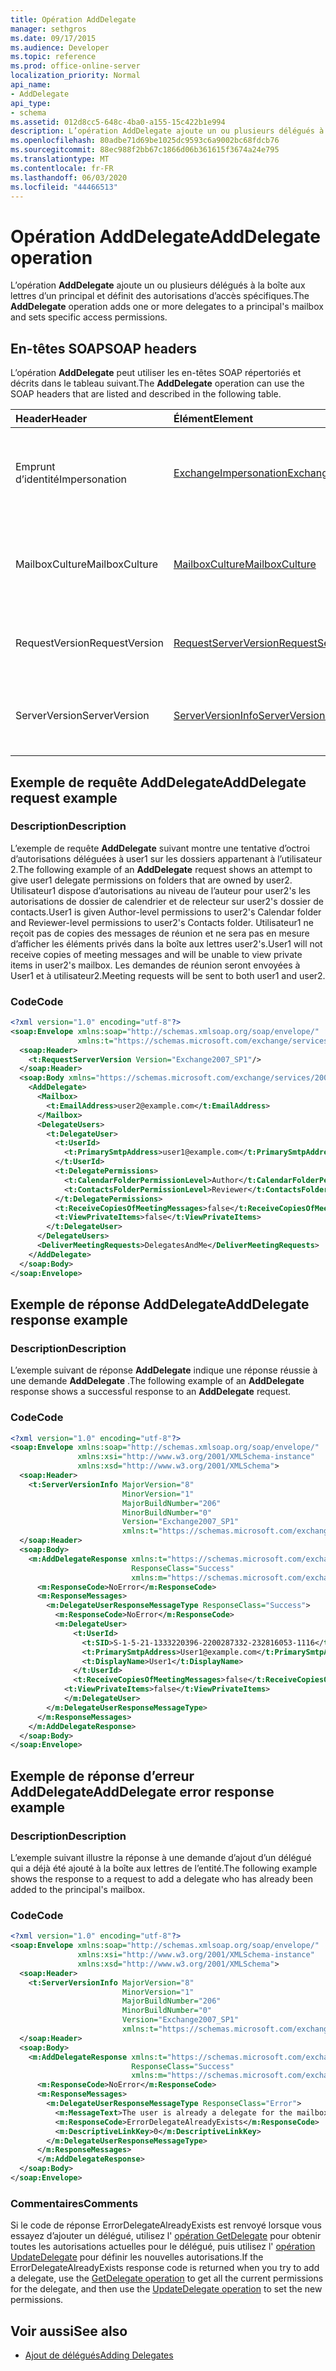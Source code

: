 ```yaml
---
title: Opération AddDelegate
manager: sethgros
ms.date: 09/17/2015
ms.audience: Developer
ms.topic: reference
ms.prod: office-online-server
localization_priority: Normal
api_name:
- AddDelegate
api_type:
- schema
ms.assetid: 012d8cc5-648c-4ba0-a155-15c422b1e994
description: L’opération AddDelegate ajoute un ou plusieurs délégués à la boîte aux lettres d’un principal et définit des autorisations d’accès spécifiques.
ms.openlocfilehash: 80adbe71d69be1025dc9593c6a9002bc68fdcb76
ms.sourcegitcommit: 88ec988f2bb67c1866d06b361615f3674a24e795
ms.translationtype: MT
ms.contentlocale: fr-FR
ms.lasthandoff: 06/03/2020
ms.locfileid: "44466513"
---
```

# <a name="adddelegate-operation"></a><span data-ttu-id="a3c89-103">Opération AddDelegate</span><span class="sxs-lookup"><span data-stu-id="a3c89-103">AddDelegate operation</span></span>

<span data-ttu-id="a3c89-104">L’opération **AddDelegate** ajoute un ou plusieurs délégués à la boîte aux lettres d’un principal et définit des autorisations d’accès spécifiques.</span><span class="sxs-lookup"><span data-stu-id="a3c89-104">The **AddDelegate** operation adds one or more delegates to a principal's mailbox and sets specific access permissions.</span></span> 
  
## <a name="soap-headers"></a><span data-ttu-id="a3c89-105">En-têtes SOAP</span><span class="sxs-lookup"><span data-stu-id="a3c89-105">SOAP headers</span></span>

<span data-ttu-id="a3c89-106">L’opération **AddDelegate** peut utiliser les en-têtes SOAP répertoriés et décrits dans le tableau suivant.</span><span class="sxs-lookup"><span data-stu-id="a3c89-106">The **AddDelegate** operation can use the SOAP headers that are listed and described in the following table.</span></span> 
  
|<span data-ttu-id="a3c89-107">**Header**</span><span class="sxs-lookup"><span data-stu-id="a3c89-107">**Header**</span></span>|<span data-ttu-id="a3c89-108">**Élément**</span><span class="sxs-lookup"><span data-stu-id="a3c89-108">**Element**</span></span>|<span data-ttu-id="a3c89-109">**Description**</span><span class="sxs-lookup"><span data-stu-id="a3c89-109">**Description**</span></span>|
|:-----|:-----|:-----|
|<span data-ttu-id="a3c89-110">Emprunt d’identité</span><span class="sxs-lookup"><span data-stu-id="a3c89-110">Impersonation</span></span>  <br/> |[<span data-ttu-id="a3c89-111">ExchangeImpersonation</span><span class="sxs-lookup"><span data-stu-id="a3c89-111">ExchangeImpersonation</span></span>](exchangeimpersonation.md) <br/> |<span data-ttu-id="a3c89-112">Identifie l’utilisateur qui emprunte l’identité de l’application cliente.</span><span class="sxs-lookup"><span data-stu-id="a3c89-112">Identifies the user whom the client application is impersonating.</span></span>  <br/> |
|<span data-ttu-id="a3c89-113">MailboxCulture</span><span class="sxs-lookup"><span data-stu-id="a3c89-113">MailboxCulture</span></span>  <br/> |[<span data-ttu-id="a3c89-114">MailboxCulture</span><span class="sxs-lookup"><span data-stu-id="a3c89-114">MailboxCulture</span></span>](mailboxculture.md) <br/> |<span data-ttu-id="a3c89-115">Identifie la culture RFC3066 à utiliser pour accéder à la boîte aux lettres.</span><span class="sxs-lookup"><span data-stu-id="a3c89-115">Identifies the RFC3066 culture to be used to access the mailbox.</span></span>  <br/> |
|<span data-ttu-id="a3c89-116">RequestVersion</span><span class="sxs-lookup"><span data-stu-id="a3c89-116">RequestVersion</span></span>  <br/> |[<span data-ttu-id="a3c89-117">RequestServerVersion</span><span class="sxs-lookup"><span data-stu-id="a3c89-117">RequestServerVersion</span></span>](requestserverversion.md) <br/> |<span data-ttu-id="a3c89-118">Identifie la version de schéma de la demande d’opération.</span><span class="sxs-lookup"><span data-stu-id="a3c89-118">Identifies the schema version for the operation request.</span></span>  <br/> |
|<span data-ttu-id="a3c89-119">ServerVersion</span><span class="sxs-lookup"><span data-stu-id="a3c89-119">ServerVersion</span></span>  <br/> |[<span data-ttu-id="a3c89-120">ServerVersionInfo</span><span class="sxs-lookup"><span data-stu-id="a3c89-120">ServerVersionInfo</span></span>](serverversioninfo.md) <br/> |<span data-ttu-id="a3c89-121">Identifie la version du serveur qui a répondu à la demande.</span><span class="sxs-lookup"><span data-stu-id="a3c89-121">Identifies the version of the server that responded to the request.</span></span>  <br/> |
   
## <a name="adddelegate-request-example"></a><span data-ttu-id="a3c89-122">Exemple de requête AddDelegate</span><span class="sxs-lookup"><span data-stu-id="a3c89-122">AddDelegate request example</span></span>

### <a name="description"></a><span data-ttu-id="a3c89-123">Description</span><span class="sxs-lookup"><span data-stu-id="a3c89-123">Description</span></span>

<span data-ttu-id="a3c89-124">L’exemple de requête **AddDelegate** suivant montre une tentative d’octroi d’autorisations déléguées à user1 sur les dossiers appartenant à l’utilisateur 2.</span><span class="sxs-lookup"><span data-stu-id="a3c89-124">The following example of an **AddDelegate** request shows an attempt to give user1 delegate permissions on folders that are owned by user2.</span></span> <span data-ttu-id="a3c89-125">Utilisateur1 dispose d’autorisations au niveau de l’auteur pour user2's les autorisations de dossier de calendrier et de relecteur sur user2's dossier de contacts.</span><span class="sxs-lookup"><span data-stu-id="a3c89-125">User1 is given Author-level permissions to user2's Calendar folder and Reviewer-level permissions to user2's Contacts folder.</span></span> <span data-ttu-id="a3c89-126">Utilisateur1 ne reçoit pas de copies des messages de réunion et ne sera pas en mesure d’afficher les éléments privés dans la boîte aux lettres user2's.</span><span class="sxs-lookup"><span data-stu-id="a3c89-126">User1 will not receive copies of meeting messages and will be unable to view private items in user2's mailbox.</span></span> <span data-ttu-id="a3c89-127">Les demandes de réunion seront envoyées à User1 et à utilisateur2.</span><span class="sxs-lookup"><span data-stu-id="a3c89-127">Meeting requests will be sent to both user1 and user2.</span></span> 
  
### <a name="code"></a><span data-ttu-id="a3c89-128">Code</span><span class="sxs-lookup"><span data-stu-id="a3c89-128">Code</span></span>

```XML
<?xml version="1.0" encoding="utf-8"?>
<soap:Envelope xmlns:soap="http://schemas.xmlsoap.org/soap/envelope/"
               xmlns:t="https://schemas.microsoft.com/exchange/services/2006/types">
  <soap:Header>
    <t:RequestServerVersion Version="Exchange2007_SP1"/>
  </soap:Header>
  <soap:Body xmlns="https://schemas.microsoft.com/exchange/services/2006/messages">
    <AddDelegate>
      <Mailbox>
        <t:EmailAddress>user2@example.com</t:EmailAddress>
      </Mailbox>
      <DelegateUsers>
        <t:DelegateUser>
          <t:UserId>
            <t:PrimarySmtpAddress>user1@example.com</t:PrimarySmtpAddress>
          </t:UserId>
          <t:DelegatePermissions>
            <t:CalendarFolderPermissionLevel>Author</t:CalendarFolderPermissionLevel>
            <t:ContactsFolderPermissionLevel>Reviewer</t:ContactsFolderPermissionLevel>
          </t:DelegatePermissions>
          <t:ReceiveCopiesOfMeetingMessages>false</t:ReceiveCopiesOfMeetingMessages>
          <t:ViewPrivateItems>false</t:ViewPrivateItems>
        </t:DelegateUser>
      </DelegateUsers>
      <DeliverMeetingRequests>DelegatesAndMe</DeliverMeetingRequests>
    </AddDelegate>
  </soap:Body>
</soap:Envelope>
```

## <a name="adddelegate-response-example"></a><span data-ttu-id="a3c89-129">Exemple de réponse AddDelegate</span><span class="sxs-lookup"><span data-stu-id="a3c89-129">AddDelegate response example</span></span>

### <a name="description"></a><span data-ttu-id="a3c89-130">Description</span><span class="sxs-lookup"><span data-stu-id="a3c89-130">Description</span></span>

<span data-ttu-id="a3c89-131">L’exemple suivant de réponse **AddDelegate** indique une réponse réussie à une demande **AddDelegate** .</span><span class="sxs-lookup"><span data-stu-id="a3c89-131">The following example of an **AddDelegate** response shows a successful response to an **AddDelegate** request.</span></span> 
  
### <a name="code"></a><span data-ttu-id="a3c89-132">Code</span><span class="sxs-lookup"><span data-stu-id="a3c89-132">Code</span></span>

```XML
<?xml version="1.0" encoding="utf-8"?>
<soap:Envelope xmlns:soap="http://schemas.xmlsoap.org/soap/envelope/" 
               xmlns:xsi="http://www.w3.org/2001/XMLSchema-instance" 
               xmlns:xsd="http://www.w3.org/2001/XMLSchema">
  <soap:Header>
    <t:ServerVersionInfo MajorVersion="8" 
                         MinorVersion="1" 
                         MajorBuildNumber="206" 
                         MinorBuildNumber="0" 
                         Version="Exchange2007_SP1" 
                         xmlns:t="https://schemas.microsoft.com/exchange/services/2006/types" />
  </soap:Header>
  <soap:Body>
    <m:AddDelegateResponse xmlns:t="https://schemas.microsoft.com/exchange/services/2006/types" 
                           ResponseClass="Success" 
                           xmlns:m="https://schemas.microsoft.com/exchange/services/2006/messages">
      <m:ResponseCode>NoError</m:ResponseCode>
      <m:ResponseMessages>
        <m:DelegateUserResponseMessageType ResponseClass="Success">
          <m:ResponseCode>NoError</m:ResponseCode>
          <m:DelegateUser>
              <t:UserId>
                <t:SID>S-1-5-21-1333220396-2200287332-232816053-1116</t:SID>
                <t:PrimarySmtpAddress>User1@example.com</t:PrimarySmtpAddress>
                <t:DisplayName>User1</t:DisplayName>
              </t:UserId>
              <t:ReceiveCopiesOfMeetingMessages>false</t:ReceiveCopiesOfMeetingMessages>
            <t:ViewPrivateItems>false</t:ViewPrivateItems>
            </m:DelegateUser>
        </m:DelegateUserResponseMessageType>
      </m:ResponseMessages>
    </m:AddDelegateResponse>
  </soap:Body>
</soap:Envelope>
```

## <a name="adddelegate-error-response-example"></a><span data-ttu-id="a3c89-133">Exemple de réponse d’erreur AddDelegate</span><span class="sxs-lookup"><span data-stu-id="a3c89-133">AddDelegate error response example</span></span>

### <a name="description"></a><span data-ttu-id="a3c89-134">Description</span><span class="sxs-lookup"><span data-stu-id="a3c89-134">Description</span></span>

<span data-ttu-id="a3c89-135">L’exemple suivant illustre la réponse à une demande d’ajout d’un délégué qui a déjà été ajouté à la boîte aux lettres de l’entité.</span><span class="sxs-lookup"><span data-stu-id="a3c89-135">The following example shows the response to a request to add a delegate who has already been added to the principal's mailbox.</span></span>
  
### <a name="code"></a><span data-ttu-id="a3c89-136">Code</span><span class="sxs-lookup"><span data-stu-id="a3c89-136">Code</span></span>

```XML
<?xml version="1.0" encoding="utf-8"?>
<soap:Envelope xmlns:soap="http://schemas.xmlsoap.org/soap/envelope/" 
               xmlns:xsi="http://www.w3.org/2001/XMLSchema-instance" 
               xmlns:xsd="http://www.w3.org/2001/XMLSchema">
  <soap:Header>
    <t:ServerVersionInfo MajorVersion="8" 
                         MinorVersion="1" 
                         MajorBuildNumber="206" 
                         MinorBuildNumber="0" 
                         Version="Exchange2007_SP1" 
                         xmlns:t="https://schemas.microsoft.com/exchange/services/2006/types" />
  </soap:Header>
  <soap:Body>
    <m:AddDelegateResponse xmlns:t="https://schemas.microsoft.com/exchange/services/2006/types"
                           ResponseClass="Success"
                           xmlns:m="https://schemas.microsoft.com/exchange/services/2006/messages">
      <m:ResponseCode>NoError</m:ResponseCode>
      <m:ResponseMessages>
        <m:DelegateUserResponseMessageType ResponseClass="Error">
          <m:MessageText>The user is already a delegate for the mailbox.</m:MessageText>
          <m:ResponseCode>ErrorDelegateAlreadyExists</m:ResponseCode>
          <m:DescriptiveLinkKey>0</m:DescriptiveLinkKey>
        </m:DelegateUserResponseMessageType>
      </m:ResponseMessages>
      </m:AddDelegateResponse>
  </soap:Body>
</soap:Envelope>
```

### <a name="comments"></a><span data-ttu-id="a3c89-137">Commentaires</span><span class="sxs-lookup"><span data-stu-id="a3c89-137">Comments</span></span>

<span data-ttu-id="a3c89-138">Si le code de réponse ErrorDelegateAlreadyExists est renvoyé lorsque vous essayez d’ajouter un délégué, utilisez l' [opération GetDelegate](getdelegate-operation.md) pour obtenir toutes les autorisations actuelles pour le délégué, puis utilisez l' [opération UpdateDelegate](updatedelegate-operation.md) pour définir les nouvelles autorisations.</span><span class="sxs-lookup"><span data-stu-id="a3c89-138">If the ErrorDelegateAlreadyExists response code is returned when you try to add a delegate, use the [GetDelegate operation](getdelegate-operation.md) to get all the current permissions for the delegate, and then use the [UpdateDelegate operation](updatedelegate-operation.md) to set the new permissions.</span></span> 
  
## <a name="see-also"></a><span data-ttu-id="a3c89-139">Voir aussi</span><span class="sxs-lookup"><span data-stu-id="a3c89-139">See also</span></span>

- [<span data-ttu-id="a3c89-140">Ajout de délégués</span><span class="sxs-lookup"><span data-stu-id="a3c89-140">Adding Delegates</span></span>](https://msdn.microsoft.com/library/3a744150-66a3-4a13-9433-793603ba5038%28Office.15%29.aspx)

